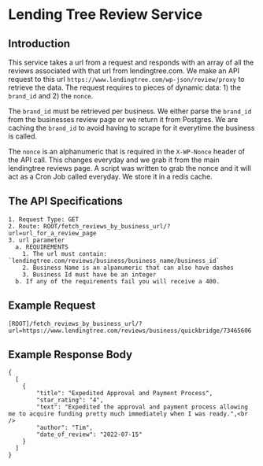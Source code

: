 # Lending Tree Review Service <br />

## Introduction <br />
This service takes a url from a request and responds with an array of all the reviews associated with that url from lendingtree.com. We make an API request to this url `https://www.lendingtree.com/wp-json/review/proxy` to retrieve the data. The request requires to pieces of dynamic data: 1) the `brand_id` and 2) the `nonce`. 

The `brand_id` must be retrieved per business. We either parse the `brand_id` from the businesses review page or we return it from Postgres. We are caching the `brand_id` to avoid having to scrape for it everytime the business is called.

The `nonce` is an alphanumeric that is required in the `X-WP-Nonce` header of the API call. This changes everyday and we grab it from the main lendingtree reviews page. A script was written to grab the nonce and it will act as a Cron Job called everyday. We store it in a redis cache.

## The API Specifications<br />
    1. Request Type: GET
    2. Route: ROOT/fetch_reviews_by_business_url/?url=url_for_a_review_page
    3. url parameter
      a. REQUIREMENTS
        1. The url must contain: `lendingtree.com/reviews/business/business_name/business_id`
        2. Business Name is an alpanumeric that can also have dashes
        3. Business Id must have be an integer
      b. If any of the requirements fail you will receive a 400.

## Example Request<br />
```
[ROOT]/fetch_reviews_by_business_url/?url=https://www.lendingtree.com/reviews/business/quickbridge/73465606
```

## Example Response Body<br />

```
{
  [
    {
        "title": "Expedited Approval and Payment Process",
        "star_rating": "4",
        "text": "Expedited the approval and payment process allowing me to acquire funding pretty much immediately when I was ready.",<br />
        "author": "Tim",
        "date_of_review": "2022-07-15"
    }
  ]
}
```